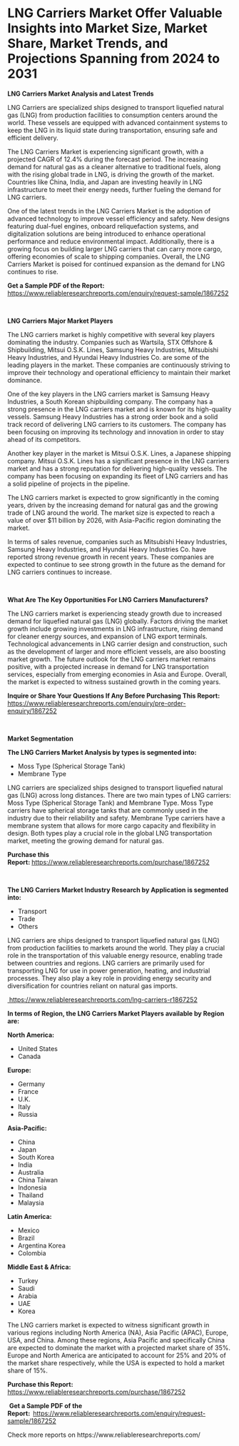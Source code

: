 <p><h1>LNG Carriers Market Offer Valuable Insights into Market Size, Market Share, Market Trends, and Projections Spanning from 2024 to 2031</h1></p><p><strong>LNG Carriers Market Analysis and Latest Trends</strong></p>
<p><p>LNG Carriers are specialized ships designed to transport liquefied natural gas (LNG) from production facilities to consumption centers around the world. These vessels are equipped with advanced containment systems to keep the LNG in its liquid state during transportation, ensuring safe and efficient delivery.</p><p>The LNG Carriers Market is experiencing significant growth, with a projected CAGR of 12.4% during the forecast period. The increasing demand for natural gas as a cleaner alternative to traditional fuels, along with the rising global trade in LNG, is driving the growth of the market. Countries like China, India, and Japan are investing heavily in LNG infrastructure to meet their energy needs, further fueling the demand for LNG carriers.</p><p>One of the latest trends in the LNG Carriers Market is the adoption of advanced technology to improve vessel efficiency and safety. New designs featuring dual-fuel engines, onboard reliquefaction systems, and digitalization solutions are being introduced to enhance operational performance and reduce environmental impact. Additionally, there is a growing focus on building larger LNG carriers that can carry more cargo, offering economies of scale to shipping companies. Overall, the LNG Carriers Market is poised for continued expansion as the demand for LNG continues to rise.</p></p>
<p><strong>Get a Sample PDF of the Report:&nbsp;</strong> <a href="https://www.reliableresearchreports.com/enquiry/request-sample/1867252">https://www.reliableresearchreports.com/enquiry/request-sample/1867252</a></p>
<p>&nbsp;</p>
<p><strong>LNG Carriers Major Market Players</strong></p>
<p><p>The LNG carriers market is highly competitive with several key players dominating the industry. Companies such as Wartsila, STX Offshore & Shipbuilding, Mitsui O.S.K. Lines, Samsung Heavy Industries, Mitsubishi Heavy Industries, and Hyundai Heavy Industries Co. are some of the leading players in the market. These companies are continuously striving to improve their technology and operational efficiency to maintain their market dominance.</p><p>One of the key players in the LNG carriers market is Samsung Heavy Industries, a South Korean shipbuilding company. The company has a strong presence in the LNG carriers market and is known for its high-quality vessels. Samsung Heavy Industries has a strong order book and a solid track record of delivering LNG carriers to its customers. The company has been focusing on improving its technology and innovation in order to stay ahead of its competitors.</p><p>Another key player in the market is Mitsui O.S.K. Lines, a Japanese shipping company. Mitsui O.S.K. Lines has a significant presence in the LNG carriers market and has a strong reputation for delivering high-quality vessels. The company has been focusing on expanding its fleet of LNG carriers and has a solid pipeline of projects in the pipeline.</p><p>The LNG carriers market is expected to grow significantly in the coming years, driven by the increasing demand for natural gas and the growing trade of LNG around the world. The market size is expected to reach a value of over $11 billion by 2026, with Asia-Pacific region dominating the market.</p><p>In terms of sales revenue, companies such as Mitsubishi Heavy Industries, Samsung Heavy Industries, and Hyundai Heavy Industries Co. have reported strong revenue growth in recent years. These companies are expected to continue to see strong growth in the future as the demand for LNG carriers continues to increase.</p></p>
<p>&nbsp;</p>
<p><strong>What Are The Key Opportunities For LNG Carriers Manufacturers?</strong></p>
<p><p>The LNG carriers market is experiencing steady growth due to increased demand for liquefied natural gas (LNG) globally. Factors driving the market growth include growing investments in LNG infrastructure, rising demand for cleaner energy sources, and expansion of LNG export terminals. Technological advancements in LNG carrier design and construction, such as the development of larger and more efficient vessels, are also boosting market growth. The future outlook for the LNG carriers market remains positive, with a projected increase in demand for LNG transportation services, especially from emerging economies in Asia and Europe. Overall, the market is expected to witness sustained growth in the coming years.</p></p>
<p><strong>Inquire or Share Your Questions If Any Before Purchasing This Report:</strong> <a href="https://www.reliableresearchreports.com/enquiry/pre-order-enquiry/1867252">https://www.reliableresearchreports.com/enquiry/pre-order-enquiry/1867252</a></p>
<p>&nbsp;</p>
<p><strong>Market Segmentation</strong></p>
<p><strong>The LNG Carriers Market Analysis by types is segmented into:</strong></p>
<p><ul><li>Moss Type (Spherical Storage Tank)</li><li>Membrane Type</li></ul></p>
<p><p>LNG carriers are specialized ships designed to transport liquefied natural gas (LNG) across long distances. There are two main types of LNG carriers: Moss Type (Spherical Storage Tank) and Membrane Type. Moss Type carriers have spherical storage tanks that are commonly used in the industry due to their reliability and safety. Membrane Type carriers have a membrane system that allows for more cargo capacity and flexibility in design. Both types play a crucial role in the global LNG transportation market, meeting the growing demand for natural gas.</p></p>
<p><strong>Purchase this Report:&nbsp;</strong><a href="https://www.reliableresearchreports.com/purchase/1867252">https://www.reliableresearchreports.com/purchase/1867252</a></p>
<p>&nbsp;</p>
<p><strong>The LNG Carriers Market Industry Research by Application is segmented into:</strong></p>
<p><ul><li>Transport</li><li>Trade</li><li>Others</li></ul></p>
<p><p>LNG carriers are ships designed to transport liquefied natural gas (LNG) from production facilities to markets around the world. They play a crucial role in the transportation of this valuable energy resource, enabling trade between countries and regions. LNG carriers are primarily used for transporting LNG for use in power generation, heating, and industrial processes. They also play a key role in providing energy security and diversification for countries reliant on natural gas imports.</p></p>
<p><a href="https://www.reliableresearchreports.com/lng-carriers-r1867252">&nbsp;https://www.reliableresearchreports.com/lng-carriers-r1867252</a></p>
<p><strong>In terms of Region, the LNG Carriers Market Players available by Region are:</strong></p>
<p>
    <p> <strong> North America: </strong>
        <ul>
            <li>United States</li>
            <li>Canada</li>
        </ul>
        </p> 
    <p> <strong> Europe: </strong>
        <ul>
            <li>Germany</li>
            <li>France</li>
            <li>U.K.</li>
            <li>Italy</li>
            <li>Russia</li>
        </ul>
        </p> 
    <p> <strong> Asia-Pacific: </strong>
        <ul>
            <li>China</li>
            <li>Japan</li>
            <li>South Korea</li>
            <li>India</li>
            <li>Australia</li>
            <li>China Taiwan</li>
            <li>Indonesia</li>
            <li>Thailand</li>
            <li>Malaysia</li>
        </ul>
        </p> 
    <p> <strong> Latin America: </strong>
        <ul>
            <li>Mexico</li>
            <li>Brazil</li>
            <li>Argentina Korea</li>
            <li>Colombia</li>
        </ul>
        </p> 
    <p> <strong> Middle East & Africa: </strong>
        <ul>
            <li>Turkey</li>
            <li>Saudi</li>
            <li>Arabia</li>
            <li>UAE</li>
            <li>Korea</li>
        </ul>
    </p>
    </p>
<p><p>The LNG carriers market is expected to witness significant growth in various regions including North America (NA), Asia Pacific (APAC), Europe, USA, and China. Among these regions, Asia Pacific and specifically China are expected to dominate the market with a projected market share of 35%. Europe and North America are anticipated to account for 25% and 20% of the market share respectively, while the USA is expected to hold a market share of 15%.</p></p>
<p><strong>Purchase this Report: </strong><a href="https://www.reliableresearchreports.com/purchase/1867252">https://www.reliableresearchreports.com/purchase/1867252</a></p>
<p>&nbsp;<strong>Get a Sample PDF of the Report:&nbsp;&nbsp;</strong><a href="https://www.reliableresearchreports.com/enquiry/request-sample/1867252">https://www.reliableresearchreports.com/enquiry/request-sample/1867252</a></p>
<p><strong></strong></p>
<p>Check more reports on https://www.reliableresearchreports.com/</p>
